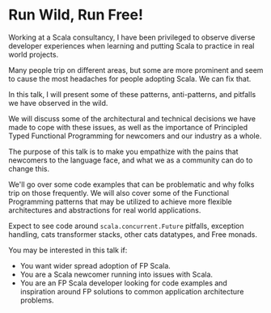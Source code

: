 # Run Wild, Run Free!

Working at a Scala consultancy, I have been privileged to observe diverse developer experiences when learning and putting Scala to practice in real world projects.

Many people trip on different areas, but some are more prominent and seem to cause the most headaches for people adopting Scala. We can fix that.

In this talk, I will present some of these patterns, anti-patterns, and pitfalls we have observed in the wild.

We will discuss some of the architectural and technical decisions we have made to cope with these issues, as well as the importance of Principled Typed Functional Programming for newcomers and our industry as a whole.

The purpose of this talk is to make you empathize with the pains that newcomers to the language face, and what we as a community can do to change this.

We'll go over some code examples that can be problematic and why folks trip on those frequently. We will also cover some of the Functional Programming patterns that may be utilized to achieve more flexible architectures and abstractions for real world applications.

Expect to see code around `scala.concurrent.Future` pitfalls, exception handling, cats transformer stacks, other cats datatypes, and Free monads.

You may be interested in this talk if:
- You want wider spread adoption of FP Scala.
- You are a Scala newcomer running into issues with Scala.
- You are an FP Scala developer looking for code examples and inspiration around FP solutions to common application architecture problems.
